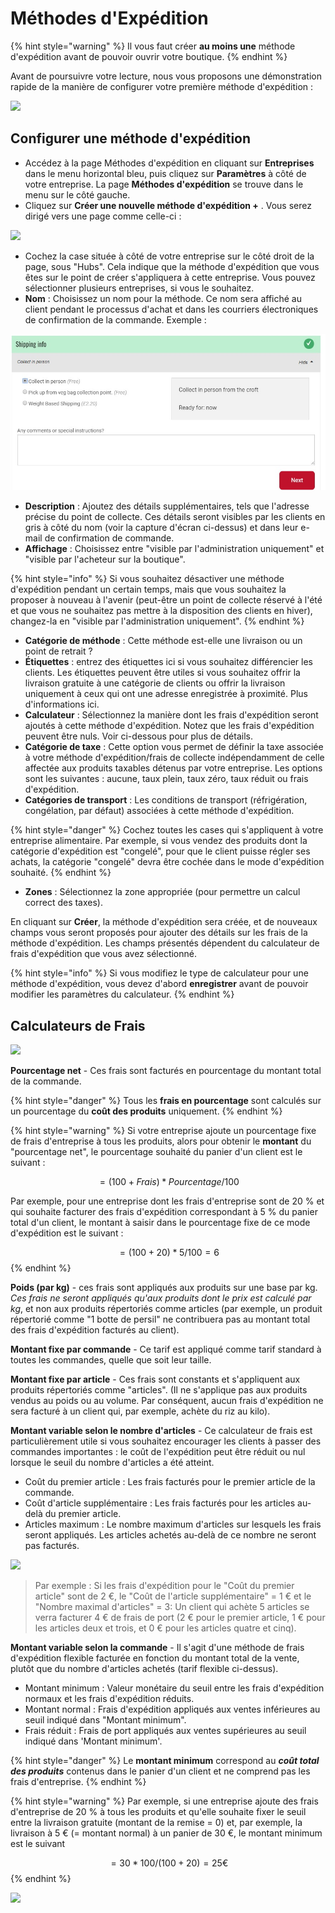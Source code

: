 # Méthodes d'Expédition

{% hint style="warning" %}
Il vous faut créer **au moins une** méthode d'expédition avant de pouvoir ouvrir votre boutique.
{% endhint %}

Avant de poursuivre votre lecture, nous vous proposons une démonstration rapide de la manière de configurer votre première méthode d'expédition :

![](../../.gitbook/assets/shippingmethod.gif)

## Configurer une méthode d'expédition

* Accédez à la page Méthodes d'expédition en cliquant sur **Entreprises** dans le menu horizontal bleu, puis cliquez sur **Paramètres** à côté de votre entreprise. La page **Méthodes d'expédition** se trouve dans le menu sur le côté gauche.&#x20;
* Cliquez sur **Créer une nouvelle méthode d'expédition +** . Vous serez dirigé vers une page comme celle-ci :

![](../../.gitbook/assets/shippingmethods.jpg)

* Cochez la case située à côté de votre entreprise sur le côté droit de la page, sous "Hubs". Cela indique que la méthode d'expédition que vous êtes sur le point de créer s'appliquera à cette entreprise. Vous pouvez sélectionner plusieurs entreprises, si vous le souhaitez.&#x20;
* **Nom** : Choisissez un nom pour la méthode. Ce nom sera affiché au client pendant le processus d'achat et dans les courriers électroniques de confirmation de la commande. Exemple :

![](<../../.gitbook/assets/shippinginfo (1).jpg>)

* **Description** : Ajoutez des détails supplémentaires, tels que l'adresse précise du point de collecte. Ces détails seront visibles par les clients en gris à côté du nom (voir la capture d'écran ci-dessus) et dans leur e-mail de confirmation de commande.&#x20;
* **Affichage** : Choisissez entre "visible par l'administration uniquement" et "visible par l'acheteur sur la boutique".

{% hint style="info" %}
Si vous souhaitez désactiver une méthode d'expédition pendant un certain temps, mais que vous souhaitez la proposer à nouveau à l'avenir (peut-être un point de collecte réservé à l'été et que vous ne souhaitez pas mettre à la disposition des clients en hiver), changez-la en "visible par l'administration uniquement".
{% endhint %}

* **Catégorie de méthode** : Cette méthode est-elle une livraison ou un point de retrait ?&#x20;
* **Étiquettes** : entrez des étiquettes ici si vous souhaitez différencier les clients. Les étiquettes peuvent être utiles si vous souhaitez offrir la livraison gratuite à une catégorie de clients ou offrir la livraison uniquement à ceux qui ont une adresse enregistrée à proximité. Plus d'informations ici.&#x20;
* **Calculateur** : Sélectionnez la manière dont les frais d'expédition seront ajoutés à cette méthode d'expédition. Notez que les frais d'expédition peuvent être nuls. Voir ci-dessous pour plus de détails.&#x20;
* **Catégorie de taxe** : Cette option vous permet de définir la taxe associée à votre méthode d'expédition/frais de collecte indépendamment de celle affectée aux produits taxables détenus par votre entreprise. Les options sont les suivantes : aucune, taux plein, taux zéro, taux réduit ou frais d'expédition.&#x20;
* **Catégories de transport** : Les conditions de transport (réfrigération, congélation, par défaut) associées à cette méthode d'expédition.

{% hint style="danger" %}
Cochez toutes les cases qui s'appliquent à votre entreprise alimentaire. Par exemple, si vous vendez des produits dont la catégorie d'expédition est "congelé", pour que le client puisse régler ses achats, la catégorie "congelé" devra être cochée dans le mode d'expédition souhaité.
{% endhint %}

* **Zones** : Sélectionnez la zone appropriée (pour permettre un calcul correct des taxes).

En cliquant sur **Créer**, la méthode d'expédition sera créée, et de nouveaux champs vous seront proposés pour ajouter des détails sur les frais de la méthode d'expédition. Les champs présentés dépendent du calculateur de frais d'expédition que vous avez sélectionné.

{% hint style="info" %}
Si vous modifiez le type de calculateur pour une méthode d'expédition, vous devez d'abord **enregistrer** avant de pouvoir modifier les paramètres du calculateur.
{% endhint %}

## Calculateurs de Frais

![](../../.gitbook/assets/shippingcalc.jpg)

**Pourcentage net** - Ces frais sont facturés en pourcentage du montant total de la commande.

{% hint style="danger" %}
Tous les **frais en pourcentage** sont calculés sur un pourcentage du **coût des produits** uniquement.
{% endhint %}

{% hint style="warning" %}
Si votre entreprise ajoute un pourcentage fixe de frais d'entreprise à tous les produits, alors pour obtenir le **montant** du "pourcentage net", le pourcentage souhaité du panier d'un client est le suivant :&#x20;

&#x20;$$= (100 + Frais)*Pourcentage/100$$&#x20;

Par exemple, pour une entreprise dont les frais d'entreprise sont de 20 % et qui souhaite facturer des frais d'expédition correspondant à 5 % du panier total d'un client, le montant à saisir dans le pourcentage fixe de ce mode d'expédition est le suivant :

$$= (100 + 20) *5/100 = 6$$&#x20;
{% endhint %}

**Poids (par kg)** - ces frais sont appliqués aux produits sur une base par kg. _Ces frais ne seront appliqués qu'aux produits dont le prix est calculé par kg_, et non aux produits répertoriés comme articles (par exemple, un produit répertorié comme "1 botte de persil" ne contribuera pas au montant total des frais d'expédition facturés au client).&#x20;

**Montant fixe par commande** - Ce tarif est appliqué comme tarif standard à toutes les commandes, quelle que soit leur taille.&#x20;

**Montant fixe par article** - Ces frais sont constants et s'appliquent aux produits répertoriés comme "articles". (Il ne s'applique pas aux produits vendus au poids ou au volume. Par conséquent, aucun frais d'expédition ne sera facturé à un client qui, par exemple, achète du riz au kilo).&#x20;

**Montant variable selon le nombre d'articles** - Ce calculateur de frais est particulièrement utile si vous souhaitez encourager les clients à passer des commandes importantes : le coût de l'expédition peut être réduit ou nul lorsque le seuil du nombre d'articles a été atteint.

* Coût du premier article : Les frais facturés pour le premier article de la commande.&#x20;
* Coût d'article supplémentaire : Les frais facturés pour les articles au-delà du premier article.&#x20;
* Articles maximum : Le nombre maximum d'articles sur lesquels les frais seront appliqués. Les articles achetés au-delà de ce nombre ne seront pas facturés.

![](../../.gitbook/assets/shippingfeeflex.jpg)

> Par exemple : Si les frais d'expédition pour le "Coût du premier article" sont de 2 €, le "Coût de l'article supplémentaire" = 1 € et le "Nombre maximal d'articles" = 3: Un client qui achète 5 articles se verra facturer 4 € de frais de port (2 € pour le premier article, 1 € pour les articles deux et trois, et 0 € pour les articles quatre et cinq).

**Montant variable selon la commande** - Il s'agit d'une méthode de frais d'expédition flexible facturée en fonction du montant total de la vente, plutôt que du nombre d'articles achetés (tarif flexible ci-dessus).

* Montant minimum : Valeur monétaire du seuil entre les frais d'expédition normaux et les frais d'expédition réduits.&#x20;
* Montant normal : Frais d'expédition appliqués aux ventes inférieures au seuil indiqué dans "Montant minimum".&#x20;
* Frais réduit : Frais de port appliqués aux ventes supérieures au seuil indiqué dans 'Montant minimum'.

{% hint style="danger" %}
Le **montant minimum** correspond au _**coût total des produits**_ contenus dans le panier d'un client et ne comprend pas les frais d'entreprise.
{% endhint %}

{% hint style="warning" %}
Par exemple, si une entreprise ajoute des frais d'entreprise de 20 % à tous les produits et qu'elle souhaite fixer le seuil entre la livraison gratuite (montant de la remise = 0) et, par exemple, la livraison à 5 € (= montant normal) à un panier de 30 €, le montant minimum est le suivant

$$= 30 * 100 /(100+20) = 25 €$$&#x20;
{% endhint %}

![](../../.gitbook/assets/shippingfeepc.jpg)
